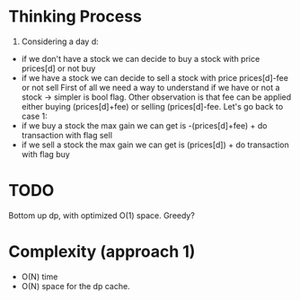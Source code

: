 # Thinking Process 

1. Considering a day d:
* if we don't have a stock we can decide to buy a stock with price prices[d] or not buy
* if we have a stock we can decide to sell a stock with price prices[d]-fee or not sell
First of all we need a way to understand if we have or not a stock -> simpler is bool flag.
Other observation is that fee can be applied either buying (prices[d]+fee) or selling (prices[d]-fee. Let's go back to case 1: 
* if we buy a stock the max gain we can get is -(prices[d]+fee) + do transaction with flag sell
* if we sell a stock the max gain we can get is (prices[d]) + do transaction with flag buy

# TODO

Bottom up dp, with optimized O(1) space. Greedy?

# Complexity (approach 1)

* O(N) time 
* O(N) space for the dp cache.






